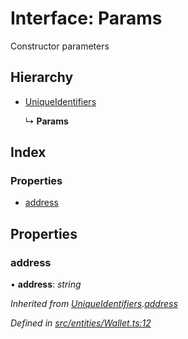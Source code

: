 # Interface: Params

Constructor parameters

## Hierarchy

- [UniqueIdentifiers](_entities_wallet_.uniqueidentifiers.md)

  ↳ **Params**

## Index

### Properties

- [address](_entities_wallet_.params.md#address)

## Properties

### address

• **address**: _string_

_Inherited from [UniqueIdentifiers](_entities_wallet_.uniqueidentifiers.md).[address](_entities_wallet_.uniqueidentifiers.md#address)_

_Defined in [src/entities/Wallet.ts:12](https://github.com/PolymathNetwork/polymath-sdk/blob/660aba8/src/entities/Wallet.ts#L12)_
